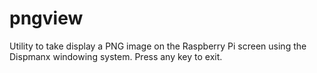pngview
=======

Utility to take display a PNG image on the Raspberry Pi screen using the Dispmanx windowing system. Press any key to exit.
